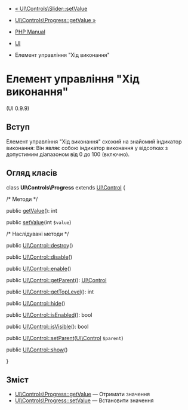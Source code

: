 - [« UI\Controls\Slider::setValue](ui-controls-slider.setvalue.md)
- [UI\Controls\Progress::getValue »](ui-controls-progress.getvalue.md)

- [PHP Manual](index.md)
- [UI](book.ui.md)
- Елемент управління "Хід виконання"

# Елемент управління "Хід виконання"

(UI 0.9.9)

## Вступ

Елемент управління "Хід виконання" схожий на знайомий індикатор
виконання: Він являє собою індикатор виконання у відсотках з
допустимим діапазоном від 0 до 100 (включно).

## Огляд класів

class **UI\Controls\Progress** extends
[UI\Control](class.ui-control.md) {

/\* Методи \*/

public [getValue](ui-controls-progress.getvalue.md)(): int

public [setValue](ui-controls-progress.setvalue.md)(int `$value`)

/\* Наслідувані методи \*/

public [UI\Control::destroy](ui-control.destroy.md)()

public [UI\Control::disable](ui-control.disable.md)()

public [UI\Control::enable](ui-control.enable.md)()

public [UI\Control::getParent](ui-control.getparent.md)():
[UI\Control](class.ui-control.md)

public [UI\Control::getTopLevel](ui-control.gettoplevel.md)(): int

public [UI\Control::hide](ui-control.hide.md)()

public [UI\Control::isEnabled](ui-control.isenabled.md)(): bool

public [UI\Control::isVisible](ui-control.isvisible.md)(): bool

public
[UI\Control::setParent](ui-control.setparent.md)([UI\Control](class.ui-control.md)
`$parent`)

public [UI\Control::show](ui-control.show.md)()

}

## Зміст

- [UI\Controls\Progress::getValue](ui-controls-progress.getvalue.md)
— Отримати значення
- [UI\Controls\Progress::setValue](ui-controls-progress.setvalue.md)
— Встановити значення
